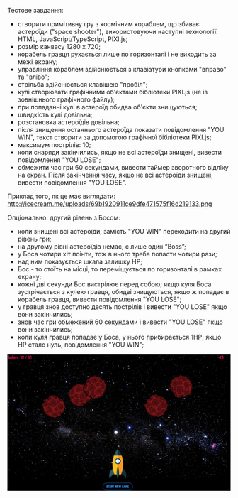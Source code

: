 Тестове завдання:
- створити примітивну гру з космічним кораблем, що збиває астероїди ("space shooter"), використовуючи наступні технології: HTML, JavaScript/TypeScript, PIXI.js;
- розмір канвасу 1280 х 720;
- корабель гравця рухається лише по горизонталі і не виходить за межі екрану;
- управління кораблем здійснюється з клавіатури кнопками "вправо" та "вліво";
- стрільба здійснюється клавішею "пробіл";
- кулі створювати графічними об'єктами бібліотеки PIXI.js (не із зовнішнього графічного файлу);
- при попаданні кулі в астероїд обидва об'єкти знищуються;
- швидкість кулі довільна;
- розстановка астероїдів довільна;
- після знищення останнього астероїда показати повідомлення "YOU WIN", текст створити за допомогою графічної бібліотеки PIXI.js;
- максимум пострілів: 10;
- коли снаряди закінчились, якщо не всі астероїди знищені, вивести повідомлення "YOU LOSE";
- обмежити час гри 60 секундами, вивести таймер зворотного відліку на екран. Після закінчення часу, якщо не всі астероїди знищені, вивести повідомлення "YOU LOSE".

Приклад того, як це має виглядати:
http://icecream.me/uploads/69b1920911ce9dfe471575f16d219133.png

Опціонально: другий рівень з Босом:
- коли знищені всі астероїди, замість "YOU WIN" переходити на другий рівень гри;
- на другому рівні астероїдів немає, є лише один “Boss”;
- у Боса чотири хіт поінти, тож в нього треба попасти чотири рази;
- над ним показується шкала залишку HP;
- Бос - то стоїть на місці, то переміщується по горизонталі в рамках екрану;
- кожні дві секунди Бос вистрілює перед собою; якщо куля Боса зустрічається з кулею гравця, обидві знищуються, якщо ж попадає в корабель гравця, вивести повідомлення "YOU LOSE";
- у гравця знов доступно десять пострілів і вивести "YOU LOSE" якщо вони закінчились;
- знов час гри обмежений 60 секундами і вивести "YOU LOSE" якщо вони закінчились;
- коли куля гравця попадає у Боса, у нього прибирається 1HP; якщо HP стало нуль, повідомлення "YOU WIN";

![Demo](/photo_2022-10-31_16-26-41.jpg)